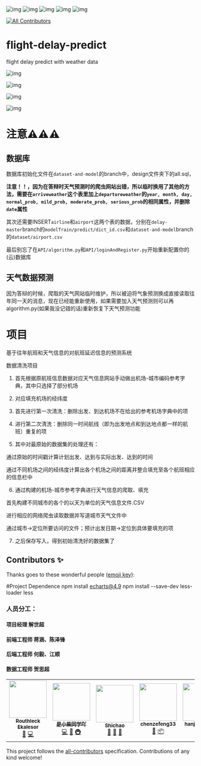![img](https://img.shields.io/apm/l/vim-mode)       ![img](https://img.shields.io/github/contributors/Routhleck/flight-delay-predict)     ![img](https://img.shields.io/github/stars/Routhleck/flight-delay-predict?style=social)    ![img](https://img.shields.io/github/forks/Routhleck/flight-delay-predict?style=social)  ![img](https://img.shields.io/github/watchers/Routhleck/flight-delay-predict?style=social) 
<!-- ALL-CONTRIBUTORS-BADGE:START - Do not remove or modify this section -->
[![All Contributors](https://img.shields.io/badge/all_contributors-6-orange.svg?style=flat-square)](#contributors-)
<!-- ALL-CONTRIBUTORS-BADGE:END -->

# flight-delay-predict
flight delay predict with weather data

![img](https://raw.githubusercontent.com/Routhleck/flight-delay-predict/delay-master/img/图片1.png)

![img](https://raw.githubusercontent.com/Routhleck/flight-delay-predict/delay-master/img/图片2.png)

![img](https://raw.githubusercontent.com/Routhleck/flight-delay-predict/delay-master/img/图片3.png)

![img](https://raw.githubusercontent.com/Routhleck/flight-delay-predict/delay-master/img/图片4.png)

# 注意⚠⚠⚠

## 数据库

数据库初始化文件在`dataset-and-model`的branch中，design文件夹下的all.sql，

**注意！！，因为在答辩时天气预测时的爬虫网站出错，所以临时换用了其他的方法，需要在`arriveweather`这个表里加上`departureweather`的`year, month, day, normal_prob, mild_prob, moderate_prob, serious_prob`的相同属性，并删除`date`属性**

其次还需要INSERT`airline`和`airport`这两个表的数据，分别在`delay-master`branch的`modelTrain/predict/dict_id.csv`和`dataset-and-model`branch的`dataset/airport.csv`

最后别忘了在`API/algorithm.py`和`API/loginAndRegister.py`开始重新配置你的(云)数据库

## 天气数据预测

因为答辩的时候，爬取的天气网站临时维护，所以被迫将气象预测换成直接读取往年同一天的消息，现在已经能重新使用，如果需要加入天气预测则可以再algorithm.py(如果我没记错的话)重新恢复下天气预测功能

<!-- ALL-CONTRIBUTORS-LIST: START - Do not remove or modify this section -->
<!-- ALL-CONTRIBUTORS-LIST:END -->
# 项目
基于往年航班和天气信息的对航班延迟信息的预测系统

数据清洗项目

1. 首先根据原航班信息数据对应天气信息网站手动做出机场-城市编码参考字典，其中只选择了部分机场

2. 对应填充机场的经纬度

3. 首先进行第一次清洗：删除出发、到达机场不在给出的参考机场字典中的项

4. 进行第二次清洗：删除同一时间航线（即为出发地点和到达地点都一样的航班）重复的项

5. 其中对最原始的数据集的处理还有：

  通过原始的时间戳计算计划出发、达到与实际出发、达到的时间

  通过不同机场之间的经纬度计算出各个机场之间的距离并整合填充至各个航班相应的信息栏中

6. 通过构建的机场-城市参考字典进行天气信息的爬取、填充

  首先构建不同城市的各个的以天为单位的天气信息文件.CSV

  进行相应的网络爬虫读取数据并写道城市天气文件中

  通过城市->定位所要访问的文件；预计出发日期->定位到具体要填充的项

7. 之后保存写入，得到初始清洗好的数据集了


## Contributors ✨

Thanks goes to these wonderful people ([emoji key](https://allcontributors.org/docs/en/emoji-key)):

#Project Dependence
npm install echarts@4.9
npm install --save-dev less-loader less


### 人员分工：

  #### 项目经理 解世超

  #### 前端工程师 蒋涵、陈泽锋

  #### 后端工程师 何毅、江顺

  #### 数据工程师 贺思超

<!-- ALL-CONTRIBUTORS-LIST:START - Do not remove or modify this section -->
<!-- prettier-ignore-start -->
<!-- markdownlint-disable -->
<table>
  <tr>
    <td align="center"><a href="https://github.com/Routhleck"><img src="https://avatars.githubusercontent.com/u/88108241?v=4?s=100" width="100px;" alt=""/><br /><sub><b>Routhleck Ekalesor</b></sub></a><br /><a href="#data-Routhleck" title="Data">🔣</a> <a href="https://github.com/Routhleck/flight-delay-predict/commits?author=Routhleck" title="Code">💻</a></td>
    <td align="center"><a href="https://github.com/heyi755"><img src="https://avatars.githubusercontent.com/u/85550446?v=4?s=100" width="100px;" alt=""/><br /><sub><b>是小柴同学吖</b></sub></a><br /><a href="https://github.com/Routhleck/flight-delay-predict/commits?author=heyi755" title="Code">💻</a> <a href="https://github.com/Routhleck/flight-delay-predict/issues?q=author%3Aheyi755" title="Bug reports">🐛</a> <a href="#infra-heyi755" title="Infrastructure (Hosting, Build-Tools, etc)">🚇</a></td>
    <td align="center"><a href="https://github.com/Shigakki"><img src="https://avatars.githubusercontent.com/u/92007182?v=4?s=100" width="100px;" alt=""/><br /><sub><b>Shichao</b></sub></a><br /><a href="https://github.com/Routhleck/flight-delay-predict/commits?author=Shigakki" title="Documentation">📖</a> <a href="#ideas-Shigakki" title="Ideas, Planning, & Feedback">🤔</a> <a href="#projectManagement-Shigakki" title="Project Management">📆</a></td>
    <td align="center"><a href="https://github.com/chenzefeng33"><img src="https://avatars.githubusercontent.com/u/87693985?v=4?s=100" width="100px;" alt=""/><br /><sub><b>chenzefeng33</b></sub></a><br /><a href="#design-chenzefeng33" title="Design">🎨</a> <a href="#platform-chenzefeng33" title="Packaging/porting to new platform">📦</a></td>
    <td align="center"><a href="https://github.com/hanjiang1073"><img src="https://avatars.githubusercontent.com/u/95728193?v=4?s=100" width="100px;" alt=""/><br /><sub><b>hanjiang1073</b></sub></a><br /><a href="#design-hanjiang1073" title="Design">🎨</a> <a href="#platform-hanjiang1073" title="Packaging/porting to new platform">📦</a></td>
    <td align="center"><a href="https://github.com/1avish"><img src="https://avatars.githubusercontent.com/u/103949635?v=4?s=100" width="100px;" alt=""/><br /><sub><b>1avish</b></sub></a><br /><a href="https://github.com/Routhleck/flight-delay-predict/commits?author=1avish" title="Code">💻</a></td>
  </tr>
</table>

<!-- markdownlint-restore -->
<!-- prettier-ignore-end -->

<!-- ALL-CONTRIBUTORS-LIST:END -->

This project follows the [all-contributors](https://github.com/all-contributors/all-contributors) specification. Contributions of any kind welcome!
